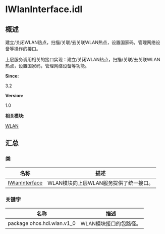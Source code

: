 # IWlanInterface.idl


## **概述**

建立/关闭WLAN热点，扫描/关联/去关联WLAN热点，设置国家码，管理网络设备等操作的接口。

上层服务调用相关的接口实现：建立/关闭WLAN热点，扫描/关联/去关联WLAN热点，设置国家码，管理网络设备等功能。

**Since:**

3.2

**Version:**

1.0

**相关模块:**

[WLAN](wlan.md)


## **汇总**


### 类

  | 名称 | 描述 | 
| -------- | -------- |
| [IWlanInterface](interface_i_wlan_interface.md) | WLAN模块向上层WLAN服务提供了统一接口。 | 


### 关键字

  | 名称 | 描述 | 
| -------- | -------- |
| package&nbsp;ohos.hdi.wlan.v1_0 | WLAN模块接口的包路径。 | 
